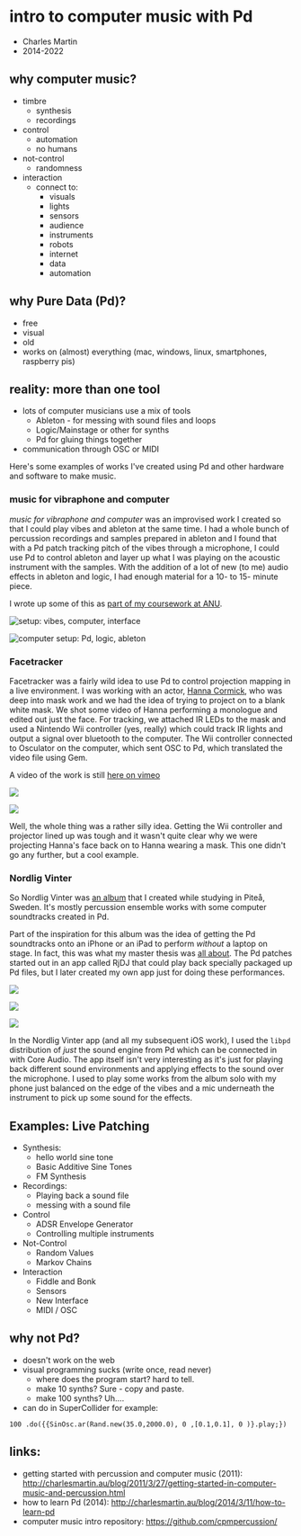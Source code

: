 # intro to computer music with Pd

- Charles Martin
- 2014-2022

## why computer music?

- timbre
  - synthesis
  - recordings
- control
  - automation
  - no humans
- not-control
  - randomness
- interaction
  - connect to:
    - visuals
    - lights
    - sensors
    - audience
    - instruments
    - robots
    - internet
    - data
    - automation

## why Pure Data (Pd)?

- free
- visual
- old
- works on (almost) everything (mac, windows, linux, smartphones, raspberry pis)

## reality: more than one tool

- lots of computer musicians use a mix of tools
    - Ableton - for messing with sound files and loops
    - Logic/Mainstage or other for synths
    - Pd for gluing things together
- communication through OSC or MIDI

Here's some examples of works I've created using Pd and other hardware and
software to make music.

### music for vibraphone and computer

_music for vibraphone and computer_ was an improvised work I created so that I
could play vibes and ableton at the same time. I had a whole bunch of
percussion recordings and samples prepared in ableton and I found that with a
Pd patch tracking pitch of the vibes through a microphone, I could use Pd to
control ableton and layer up what I was playing on the acoustic instrument with
the samples. With the addition of a lot of new (to me) audio effects in ableton
and logic, I had enough material for a 10- to 15- minute piece.

I wrote up some of this as [part of my coursework at ANU](https://doi.org/10.25911/5d70f15d14cc2).

![setup: vibes, computer, interface](media/vibes-computer-setup.jpg)

![computer setup: Pd, logic, ableton](media/vibes-computer-screen.png)

### Facetracker

Facetracker was a fairly wild idea to use Pd to control projection mapping in a
live environment. I was working with an actor, [Hanna
Cormick](https://www.hannacormick.com), who was deep into mask work and we had
the idea of trying to project on to a blank white mask. We shot some video of
Hanna performing a monologue and edited out just the face. For tracking, we
attached IR LEDs to the mask and used a Nintendo Wii controller (yes, really)
which could track IR lights and output a signal over bluetooth to the computer.
The Wii controller connected to Osculator on the computer, which sent OSC to
Pd, which translated the video file using Gem.

A video of the work is still [here on vimeo](https://vimeo.com/8325409)

![](media/facetracker-mask.jpg)

![](media/facetracker-setup.jpg)

Well, the whole thing was a rather silly idea. Getting the Wii controller and projector lined up was tough and it wasn't quite clear why we were projecting Hanna's face back on to Hanna wearing a mask. This one didn't go any further, but a cool example.

### Nordlig Vinter

So Nordlig Vinter was [an album](https://charlesmartin.au/nordlig-vinter/) that
I created while studying in Piteå, Sweden. It's mostly percussion ensemble
works with some computer soundtracks created in Pd.

Part of the inspiration for this album was the idea of getting the Pd
soundtracks onto an iPhone or an iPad to perform _without_ a laptop on stage.
In fact, this was what my master thesis was [all
about](https://hdl.handle.net/2027/spo.bbp2372.2013.073). The Pd patches
started out in an app called RjDJ that could play back specially packaged up Pd
files, but I later created my own app just for doing these performances.

![](media/nordligvinter-app.jpg)

![](media/nordlig-vinter-pd.png)

![](media/nordligvinter-setup.jpg)

In the Nordlig Vinter app (and all my subsequent iOS work), I used the `libpd`
distribution of _just_ the sound engine from Pd which can be connected in with
Core Audio. The app itself isn't very interesting as it's just for playing back
different sound environments and applying effects to the sound over the
microphone. I used to play some works from the album solo with my phone just
balanced on the edge of the vibes and a mic underneath the instrument to pick
up some sound for the effects.

## Examples: Live Patching

- Synthesis:
    + hello world sine tone
    + Basic Additive Sine Tones
    + FM Synthesis
- Recordings:
    + Playing back a sound file
    + messing with a sound file
- Control
    + ADSR Envelope Generator
    + Controlling multiple instruments
- Not-Control
    + Random Values
    + Markov Chains
- Interaction
    + Fiddle and Bonk
    + Sensors
    + New Interface
    + MIDI / OSC

## why not Pd?

- doesn't work on the web
- visual programming sucks (write once, read never)
    - where does the program start? hard to tell.
    - make 10 synths? Sure - copy and paste.
    - make 100 synths? Uh....
- can do in SuperCollider for example:

```
100 .do({{SinOsc.ar(Rand.new(35.0,2000.0), 0 ,[0.1,0.1], 0 )}.play;})
```


## links:

- getting started with percussion and computer music (2011): <http://charlesmartin.au/blog/2011/3/27/getting-started-in-computer-music-and-percussion.html>
- how to learn Pd (2014): <http://charlesmartin.au/blog/2014/3/11/how-to-learn-pd>
- computer music intro repository: <https://github.com/cpmpercussion/>

